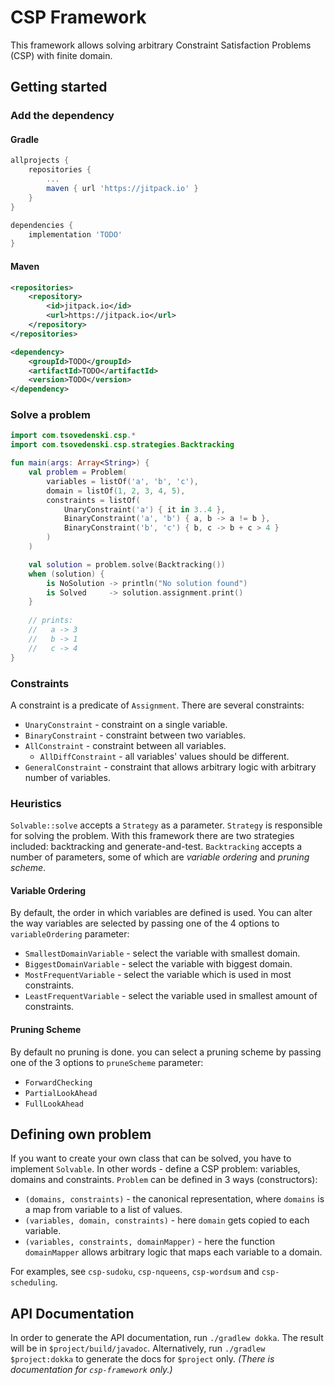 CSP Framework
=============

This framework allows solving arbitrary Constraint Satisfaction Problems (CSP) with finite domain.

## Getting started

### Add the dependency

#### Gradle
```groovy
allprojects {
    repositories {
        ...
        maven { url 'https://jitpack.io' }
    }
}
```
```groovy
dependencies {
    implementation 'TODO'
}
```

#### Maven
```xml
<repositories>
    <repository>
        <id>jitpack.io</id>
        <url>https://jitpack.io</url>
    </repository>
</repositories>
```
```xml
<dependency>
    <groupId>TODO</groupId>
    <artifactId>TODO</artifactId>
    <version>TODO</version>
</dependency>
```

### Solve a problem
```kotlin
import com.tsovedenski.csp.*
import com.tsovedenski.csp.strategies.Backtracking

fun main(args: Array<String>) {
    val problem = Problem(
        variables = listOf('a', 'b', 'c'),
        domain = listOf(1, 2, 3, 4, 5),
        constraints = listOf(
            UnaryConstraint('a') { it in 3..4 },
            BinaryConstraint('a', 'b') { a, b -> a != b },
            BinaryConstraint('b', 'c') { b, c -> b + c > 4 }
        )
    )

    val solution = problem.solve(Backtracking())
    when (solution) {
        is NoSolution -> println("No solution found")
        is Solved     -> solution.assignment.print()
    }
    
    // prints:
    //   a -> 3
    //   b -> 1
    //   c -> 4
}
```

### Constraints
A constraint is a predicate of `Assignment`.
There are several constraints:
* `UnaryConstraint` - constraint on a single variable.
* `BinaryConstraint` - constraint between two variables.
* `AllConstraint` - constraint between all variables.
    * `AllDiffConstraint` - all variables' values should be different.
* `GeneralConstraint` - constraint that allows arbitrary logic with arbitrary number of variables.

### Heuristics
`Solvable::solve` accepts a `Strategy` as a parameter.
`Strategy` is responsible for solving the problem.
With this framework there are two strategies included: backtracking and generate-and-test.
`Backtracking` accepts a number of parameters, some of which are _variable ordering_ and _pruning scheme_.

#### Variable Ordering
By default, the order in which variables are defined is used.
You can alter the way variables are selected by passing one of the 4 options to `variableOrdering` parameter:
* `SmallestDomainVariable` - select the variable with smallest domain.
* `BiggestDomainVariable` - select the variable with biggest domain.
* `MostFrequentVariable` - select the variable which is used in most constraints.
* `LeastFrequentVariable` - select the variable used in smallest amount of constraints.

#### Pruning Scheme
By default no pruning is done.
you can select a pruning scheme by passing one of the 3 options to `pruneScheme` parameter:
* `ForwardChecking`
* `PartialLookAhead`
* `FullLookAhead`



## Defining own problem
If you want to create your own class that can be solved, you have to implement `Solvable`.
In other words - define a CSP problem: variables, domains and constraints.
`Problem` can be defined in 3 ways (constructors):
* `(domains, constraints)` - the canonical representation, where `domains` is a map from variable to a list of values.
* `(variables, domain, constraints)` - here `domain` gets copied to each variable.
* `(variables, constraints, domainMapper)` - here the function `domainMapper` allows arbitrary logic that maps each variable to a domain.

For examples, see `csp-sudoku`, `csp-nqueens`, `csp-wordsum` and `csp-scheduling`.


## API Documentation
In order to generate the API documentation, run `./gradlew dokka`.
The result will be in `$project/build/javadoc`.
Alternatively, run `./gradlew $project:dokka` to generate the docs for `$project` only.
_(There is documentation for `csp-framework` only.)_